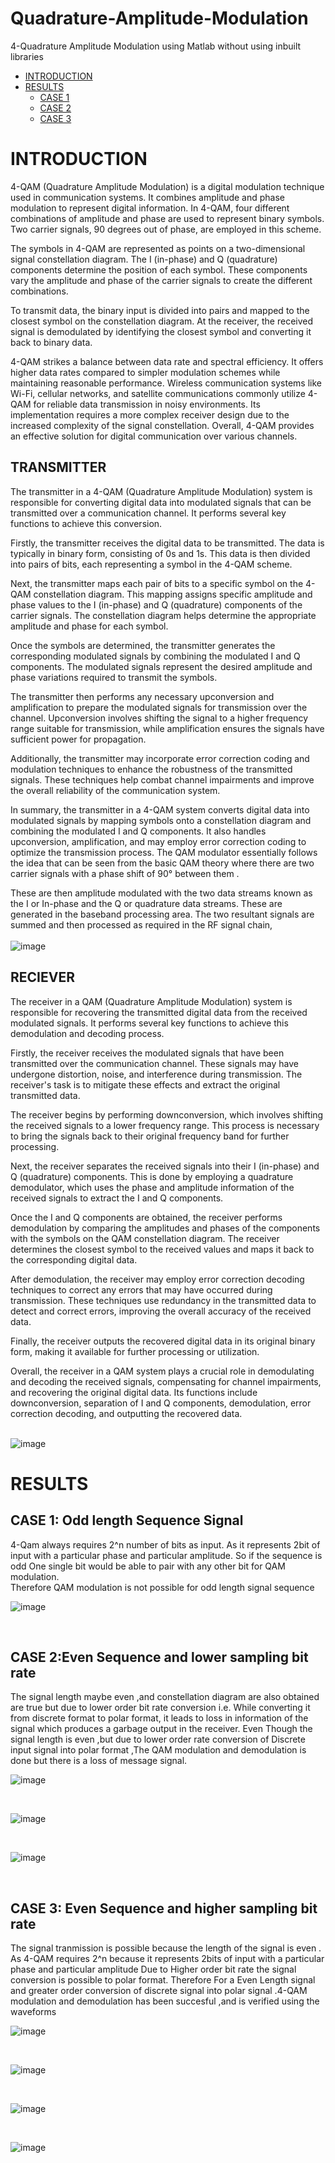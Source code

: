 # Quadrature-Amplitude-Modulation
4-Quadrature Amplitude Modulation using Matlab without using inbuilt libraries

<!--ts-->
   * [INTRODUCTION](https://github.com/Chetan-G-Gokhale/Two-Stage-Miller-Compensated-Opamp#design-specification-of-opamp)
   * [RESULTS](#public)
       * [CASE 1](https://github.com/Chetan-G-Gokhale/Two-Stage-Miller-Compensated-Opamp#circuit-diagram)
       * [CASE 2](https://github.com/Chetan-G-Gokhale/Two-Stage-Miller-Compensated-Opamp#gain-and-phase-margin)
       * [CASE 3](https://github.com/Chetan-G-Gokhale/Two-Stage-Miller-Compensated-Opamp#slew-rate)
    
 <!--te-->


 # INTRODUCTION
4-QAM (Quadrature Amplitude Modulation) is a digital modulation technique used in communication systems. It combines amplitude and phase modulation to represent digital information. In 4-QAM, four different combinations of amplitude and phase are used to represent binary symbols. Two carrier signals, 90 degrees out of phase, are employed in this scheme.

The symbols in 4-QAM are represented as points on a two-dimensional signal constellation diagram. The I (in-phase) and Q (quadrature) components determine the position of each symbol. These components vary the amplitude and phase of the carrier signals to create the different combinations.

To transmit data, the binary input is divided into pairs and mapped to the closest symbol on the constellation diagram. At the receiver, the received signal is demodulated by identifying the closest symbol and converting it back to binary data.

4-QAM strikes a balance between data rate and spectral efficiency. It offers higher data rates compared to simpler modulation schemes while maintaining reasonable performance. Wireless communication systems like Wi-Fi, cellular networks, and satellite communications commonly utilize 4-QAM for reliable data transmission in noisy environments. Its implementation requires a more complex receiver design due to the increased complexity of the signal constellation. Overall, 4-QAM provides an effective solution for digital communication over various channels.

## TRANSMITTER
The transmitter in a 4-QAM (Quadrature Amplitude Modulation) system is responsible for converting digital data into modulated signals that can be transmitted over a communication channel. It performs several key functions to achieve this conversion.

Firstly, the transmitter receives the digital data to be transmitted. The data is typically in binary form, consisting of 0s and 1s. This data is then divided into pairs of bits, each representing a symbol in the 4-QAM scheme.

Next, the transmitter maps each pair of bits to a specific symbol on the 4-QAM constellation diagram. This mapping assigns specific amplitude and phase values to the I (in-phase) and Q (quadrature) components of the carrier signals. The constellation diagram helps determine the appropriate amplitude and phase for each symbol.

Once the symbols are determined, the transmitter generates the corresponding modulated signals by combining the modulated I and Q components. The modulated signals represent the desired amplitude and phase variations required to transmit the symbols.

The transmitter then performs any necessary upconversion and amplification to prepare the modulated signals for transmission over the channel. Upconversion involves shifting the signal to a higher frequency range suitable for transmission, while amplification ensures the signals have sufficient power for propagation.

Additionally, the transmitter may incorporate error correction coding and modulation techniques to enhance the robustness of the transmitted signals. These techniques help combat channel impairments and improve the overall reliability of the communication system.

In summary, the transmitter in a 4-QAM system converts digital data into modulated signals by mapping symbols onto a constellation diagram and combining the modulated I and Q components. It also handles upconversion, amplification, and may employ error correction coding to optimize the transmission process.
The QAM modulator essentially follows the idea that can be seen from the basic 
QAM theory where there are two carrier signals with a phase shift of 90° between them .<br>

These are then amplitude modulated with the two data streams known as the 
I or In-phase and the Q or quadrature data streams. These are generated in the 
baseband processing area.
The two resultant signals are summed and then processed as required in the RF 
signal chain, 
<br>
<br>
![image](https://github.com/Chetan-G-Gokhale/Quadrature-Amplitude-Modulation/assets/126239004/274868a0-af4a-4b77-acab-d221a65f2518)



## RECIEVER

The receiver in a QAM (Quadrature Amplitude Modulation) system is responsible for recovering the transmitted digital data from the received modulated signals. It performs several key functions to achieve this demodulation and decoding process.

Firstly, the receiver receives the modulated signals that have been transmitted over the communication channel. These signals may have undergone distortion, noise, and interference during transmission. The receiver's task is to mitigate these effects and extract the original transmitted data.

The receiver begins by performing downconversion, which involves shifting the received signals to a lower frequency range. This process is necessary to bring the signals back to their original frequency band for further processing.

Next, the receiver separates the received signals into their I (in-phase) and Q (quadrature) components. This is done by employing a quadrature demodulator, which uses the phase and amplitude information of the received signals to extract the I and Q components.

Once the I and Q components are obtained, the receiver performs demodulation by comparing the amplitudes and phases of the components with the symbols on the QAM constellation diagram. The receiver determines the closest symbol to the received values and maps it back to the corresponding digital data.

After demodulation, the receiver may employ error correction decoding techniques to correct any errors that may have occurred during transmission. These techniques use redundancy in the transmitted data to detect and correct errors, improving the overall accuracy of the received data.

Finally, the receiver outputs the recovered digital data in its original binary form, making it available for further processing or utilization.

Overall, the receiver in a QAM system plays a crucial role in demodulating and decoding the received signals, compensating for channel impairments, and recovering the original digital data. Its functions include downconversion, separation of I and Q components, demodulation, error correction decoding, and outputting the recovered data.
<br>
<br>

![image](https://github.com/Chetan-G-Gokhale/Quadrature-Amplitude-Modulation/assets/126239004/cf6bd969-dbcb-4f54-9ff6-649a2f76f9bb)

# RESULTS

## CASE 1: Odd length Sequence Signal
4-Qam always requires 2^n number of bits as input. As it represents 2bit of input 
with a particular phase and particular amplitude. So if the sequence is odd
One single bit would be able to pair with any other bit for QAM modulation. <br>
Therefore QAM modulation is not possible for odd length signal sequence
<br>

![image](https://github.com/Chetan-G-Gokhale/Quadrature-Amplitude-Modulation/assets/126239004/79cd1f48-218b-412e-9b8b-607e5a9cffa4)

 <br>



## CASE 2:Even Sequence and lower sampling bit rate

The signal length maybe even ,and constellation diagram are also obtained are 
true but due to lower order bit rate conversion i.e.
While converting it from discrete format to polar format, it leads to loss in 
information of the signal which produces a garbage output in the receiver.
Even Though the signal length is even ,but due to lower order rate conversion of 
Discrete input signal into polar format ,The QAM modulation and demodulation 
is done but there is a loss of message signal.
<br>

![image](https://github.com/Chetan-G-Gokhale/Quadrature-Amplitude-Modulation/assets/126239004/93cb6add-f230-4ff7-9ec9-adf1cb4c1aa7)

<br>

![image](https://github.com/Chetan-G-Gokhale/Quadrature-Amplitude-Modulation/assets/126239004/f46f8ac0-512e-4975-a8ed-c1a22ec0970f)

<br>

![image](https://github.com/Chetan-G-Gokhale/Quadrature-Amplitude-Modulation/assets/126239004/74e81123-3811-48d6-bef8-9617e03dadfd)


<br>




## CASE 3: Even Sequence and higher sampling bit rate

The signal tranmission is possible because the length of the signal is even .
As 4-QAM requires 2^n because it represents 2bits of input with a particular phase 
and particular amplitude
Due to Higher order bit rate the signal conversion is possible to polar format.
Therefore For a Even Length signal and greater order conversion of 
discrete signal into polar signal .4-QAM modulation and demodulation 
has been succesful ,and is verified using the waveforms
<br>

![image](https://github.com/Chetan-G-Gokhale/Quadrature-Amplitude-Modulation/assets/126239004/5847e5ee-b790-4315-9932-125ce16a5868)


<br>

![image](https://github.com/Chetan-G-Gokhale/Quadrature-Amplitude-Modulation/assets/126239004/8d4cf4f7-d740-4e6f-af95-643ff37f590c)


<br>

![image](https://github.com/Chetan-G-Gokhale/Quadrature-Amplitude-Modulation/assets/126239004/e67b044f-e978-4fe2-ac32-1dc6dcd97f0a)


<br>

![image](https://github.com/Chetan-G-Gokhale/Quadrature-Amplitude-Modulation/assets/126239004/f97136a2-1fb7-4fcd-b7c6-11df6f1c2a53)


<br>




